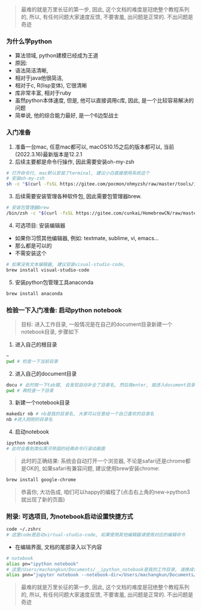 > 最难的就是万里长征的第一步, 因此, 这个文档的难度是冠绝整个教程系列的, 所以, 有任何问题大家速度反馈, 不要害羞, 出问题是正常的. 不出问题是奇迹
### 为什么学python
- 算法领域, python建模已经成为王道
- 原因: 
 - 语法简洁清晰, 
  - 相对于java他很简洁, 
  - 相对于c,  R(lisp变体), 它很清晰
 - 库非常丰富, 相对于ruby
 - 虽然python本体速度, 但是, 他可以直接调用c库, 因此, 是一个比较容易解决的问题
- 简单说, 他的综合能力最好, 是一个6边型战士

### 入门准备
1. 准备一台mac, 任意mac都可以, macOS10.15之后的版本都可以, 当前(2022.3.16)最新版本是12.2.1
2. 后续主要都是命令行操作, 因此需要安装oh-my-zsh
```sh
# 打开命令行, mac默认安装了terminal, 建议小白直接使用系统这个
# 安装oh-my-zsh
sh -c "$(curl -fsSL https://gitee.com/pocmon/ohmyzsh/raw/master/tools/install.sh)"
```
3. 后续需要安装管理各种软件包, 因此需要包管理器brew.
```sh
# 安装包管理器brew
/bin/zsh -c "$(curl -fsSL https://gitee.com/cunkai/HomebrewCN/raw/master/Homebrew.sh)"
```
4. 可选项目: 安装编辑器 
  - 如果你习惯其他编辑器, 例如: textmate, sublime, vi, emacs... 
  - 那么都是可以的 
  - 不需安装这个
```sh
# 如果没有文本编辑器, 建议安装visual-studio-code, 
brew install visual-studio-code
```
5. 安装python包管理工具anaconda
```sh
brew install anaconda
```

### 检验一下入门准备: 启动python notebook
> 目标: 进入工作目录, 一般情况是在自己的document目录新建一个notebook目录, 步骤如下

1. 进入自己的根目录
```sh
~ 
pwd # 检查一下当前目录

```
2. 进入自己的document目录
```sh
docu # 此时按一下tab键, 会发现自动补全了目录名, 然后按enter, 就进入document目录了
pwd # 再检查一下目录
```
3. 新建一个notebook目录
```sh
makedir nb # nb是我的目录名, 大家可以任意给一个自己喜欢的目录名
nb #进入刚刚的目录名
```
4. 启动notebook
```sh
ipython notebook
# 此时会看到类似黑河帝国的经典命令行滚动画面
```
> 此时的正确结果: 系统会自动打开一个浏览器, 不论是safari还是chrome都是OK的, 如果safari有兼容问题, 建议使用brew安装chrome:
```sh
brew install google-chrome
```
> 恭喜你, 大功告成, 咱们可以happy的编程了(点击右上角的new->python3就出现了新的页面)

### 附录: 可选项目, 为notebook启动设置快捷方式
```sh
code ~/.zshrc
# 这里code是启动virtual-studio-code, 如果使用其他编辑器请使用对应的编辑命令
```
- 在编辑界面, 文档的尾部录入以下内容
```sh
# notebook
alias pn="ipython notebook"
# 这里/Users/machangkun/Documents/__ipython_notebook是我的工作目录, 请换成你的对应目录
alias pnn="jupyter notebook --notebook-dir=/Users/machangkun/Documents/__ipython_notebook"
```

> 最难的就是万里长征的第一步, 因此, 这个文档的难度是冠绝整个教程系列的, 所以, 有任何问题大家速度反馈, 不要害羞, 出问题是正常的. 不出问题是奇迹